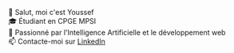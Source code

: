  👋 Salut, moi c'est Youssef  
🎓 Étudiant en CPGE MPSI  
🤖 Passionné par l'Intelligence Artificielle et le développement web  
📫 Contacte-moi sur [LinkedIn](https://www.linkedin.com/in/youssef-lachhab-)
